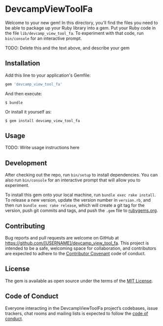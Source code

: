 # DevcampViewToolFa

Welcome to your new gem! In this directory, you'll find the files you need to be able to package up your Ruby library into a gem. Put your Ruby code in the file `lib/devcamp_view_tool_fa`. To experiment with that code, run `bin/console` for an interactive prompt.

TODO: Delete this and the text above, and describe your gem

## Installation

Add this line to your application's Gemfile:

```ruby
gem 'devcamp_view_tool_fa'
```

And then execute:

    $ bundle

Or install it yourself as:

    $ gem install devcamp_view_tool_fa

## Usage

TODO: Write usage instructions here

## Development

After checking out the repo, run `bin/setup` to install dependencies. You can also run `bin/console` for an interactive prompt that will allow you to experiment.

To install this gem onto your local machine, run `bundle exec rake install`. To release a new version, update the version number in `version.rb`, and then run `bundle exec rake release`, which will create a git tag for the version, push git commits and tags, and push the `.gem` file to [rubygems.org](https://rubygems.org).

## Contributing

Bug reports and pull requests are welcome on GitHub at https://github.com/[USERNAME]/devcamp_view_tool_fa. This project is intended to be a safe, welcoming space for collaboration, and contributors are expected to adhere to the [Contributor Covenant](http://contributor-covenant.org) code of conduct.

## License

The gem is available as open source under the terms of the [MIT License](https://opensource.org/licenses/MIT).

## Code of Conduct

Everyone interacting in the DevcampViewToolFa project’s codebases, issue trackers, chat rooms and mailing lists is expected to follow the [code of conduct](https://github.com/[USERNAME]/devcamp_view_tool_fa/blob/master/CODE_OF_CONDUCT.md).
